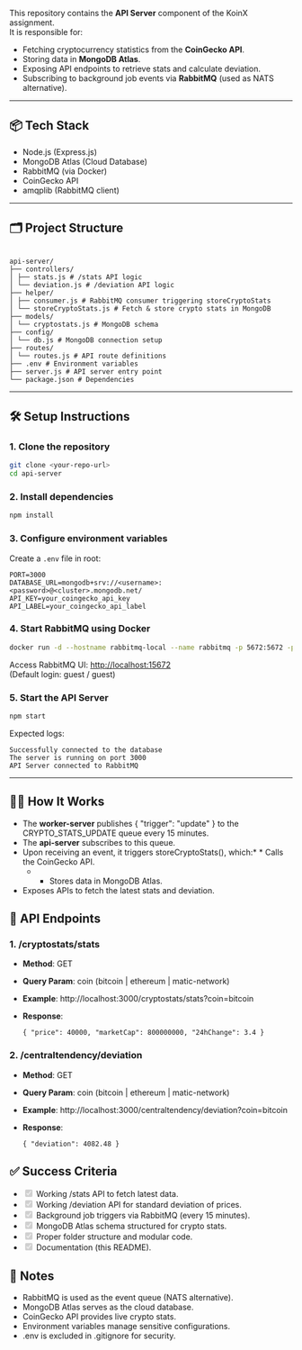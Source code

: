 This repository contains the **API Server** component of the KoinX assignment.  
It is responsible for:
- Fetching cryptocurrency statistics from the **CoinGecko API**.
- Storing data in **MongoDB Atlas**.
- Exposing API endpoints to retrieve stats and calculate deviation.
- Subscribing to background job events via **RabbitMQ** (used as NATS alternative).

---

## 📦 Tech Stack
- Node.js (Express.js)
- MongoDB Atlas (Cloud Database)
- RabbitMQ (via Docker)
- CoinGecko API
- amqplib (RabbitMQ client)

---

## 🗂 Project Structure
```

api-server/  
├── controllers/  
│ ├── stats.js # /stats API logic  
│ └── deviation.js # /deviation API logic  
├── helper/  
│ ├── consumer.js # RabbitMQ consumer triggering storeCryptoStats  
│ └── storeCryptoStats.js # Fetch & store crypto stats in MongoDB  
├── models/  
│ └── cryptostats.js # MongoDB schema  
├── config/  
│ └── db.js # MongoDB connection setup  
├── routes/  
│ └── routes.js # API route definitions  
├── .env # Environment variables  
├── server.js # API server entry point  
└── package.json # Dependencies

````

---

## 🛠 Setup Instructions

### 1. Clone the repository
```bash
git clone <your-repo-url>
cd api-server
````

### 2\. Install dependencies

```bash
npm install
```

### 3\. Configure environment variables

Create a `.env` file in root:

```env
PORT=3000
DATABASE_URL=mongodb+srv://<username>:<password>@<cluster>.mongodb.net/
API_KEY=your_coingecko_api_key
API_LABEL=your_coingecko_api_label
```

### 4\. Start RabbitMQ using Docker

```bash
docker run -d --hostname rabbitmq-local --name rabbitmq -p 5672:5672 -p 15672:15672 rabbitmq:3-management
```

Access RabbitMQ UI: [http://localhost:15672](http://localhost:15672/)  
(Default login: guest / guest)

### 5\. Start the API Server

```bash
npm start
```

Expected logs:

```
Successfully connected to the database
The server is running on port 3000
API Server connected to RabbitMQ
```

* * *

## 🧑‍💻 How It Works

 *   The **worker-server** publishes { "trigger": "update" } to the CRYPTO\_STATS\_UPDATE queue every 15 minutes.
 *   The **api-server** subscribes to this queue.
 *   Upon receiving an event, it triggers storeCryptoStats(), which:* *   Calls the CoinGecko API.
     * *   Stores data in MongoDB Atlas.
 *   Exposes APIs to fetch the latest stats and deviation.

## 📡 API Endpoints

### 1\. /cryptostats/stats

 *   **Method**: GET
 *   **Query Param**: coin (bitcoin | ethereum | matic-network)
 *   **Example**: http://localhost:3000/cryptostats/stats?coin=bitcoin
 *   **Response**:
     
     
     `{ "price": 40000, "marketCap": 800000000, "24hChange": 3.4 }`
     

### 2\. /centraltendency/deviation

 *   **Method**: GET
 *   **Query Param**: coin (bitcoin | ethereum | matic-network)
 *   **Example**: http://localhost:3000/centraltendency/deviation?coin=bitcoin
 *   **Response**:
     
     
     `{ "deviation": 4082.48 }`
     

## ✅ Success Criteria

 *   <input type="checkbox" checked disabled> Working /stats API to fetch latest data.
 *   <input type="checkbox" checked disabled> Working /deviation API for standard deviation of prices.
 *   <input type="checkbox" checked disabled> Background job triggers via RabbitMQ (every 15 minutes).
 *   <input type="checkbox" checked disabled> MongoDB Atlas schema structured for crypto stats.
 *   <input type="checkbox" checked disabled> Proper folder structure and modular code.
 *   <input type="checkbox" checked disabled> Documentation (this README).

## 📝 Notes

 *   RabbitMQ is used as the event queue (NATS alternative).
 *   MongoDB Atlas serves as the cloud database.
 *   CoinGecko API provides live crypto stats.
 *   Environment variables manage sensitive configurations.
 *   .env is excluded in .gitignore for security.


